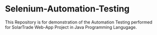 # Selenium-Automation-Testing
This Repository is for  demonstration of the Automation Testing performed for SolarTrade Web-App Project in Java Programming Langugage.
